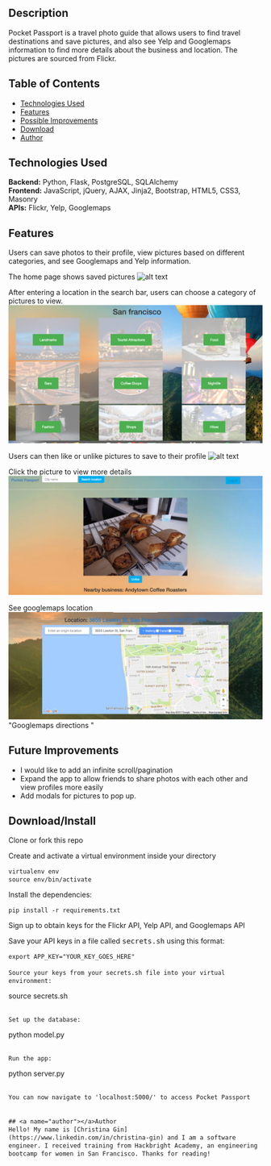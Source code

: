 ## Description
Pocket Passport is a travel photo guide that allows users to find travel destinations and save pictures, and also see Yelp and Googlemaps information to find more details about the business and location. The pictures are sourced from Flickr.

## Table of Contents
* [Technologies Used](#technologiesused)
* [Features](#features)
* [Possible Improvements](#improvements)
* [Download](#download)
* [Author](#author)

## <a name="technologiesused"></a>Technologies Used

<b>Backend:</b> Python, Flask, PostgreSQL, SQLAlchemy<br/>
<b>Frontend:</b> JavaScript, jQuery, AJAX, Jinja2, Bootstrap, HTML5, CSS3, Masonry<br/>
<b>APIs:</b> Flickr, Yelp, Googlemaps<br/>

## <a name="features"></a>Features

Users can save photos to their profile, view pictures based on different categories, and see Googlemaps and Yelp information. 

The home page shows saved pictures
![alt text](screenshots/pockethomepage.png) 

After entering a location in the search bar, users can choose a category of pictures to view.
![alt text](screenshots/categoriespic.png) 

Users can then like or unlike pictures to save to their profile
![alt text](screenshots/likepics.png) 

Click the picture to view more details
![alt text](screenshots/yelplocation.png) 

See googlemaps location
![alt text](screenshots/googlemapspic.png) "Googlemaps directions
"
## <a name="improvements"></a>Future Improvements

* I would like to add an infinite scroll/pagination 
* Expand the app to allow friends to share photos with each other and view profiles more easily
* Add modals for pictures to pop up. 

## <a name="download"></a>Download/Install
Clone or fork this repo

Create and activate a virtual environment inside your directory

```
virtualenv env
source env/bin/activate
```

Install the dependencies:

```
pip install -r requirements.txt
```
Sign up to obtain keys for the Flickr API, Yelp API, and Googlemaps API 

Save your API keys in a file called <kbd>secrets.sh</kbd> using this format:
```
export APP_KEY="YOUR_KEY_GOES_HERE"

Source your keys from your secrets.sh file into your virtual environment:

```
source secrets.sh
```

Set up the database:

```
python model.py
```

Run the app:

```
python server.py
```

You can now navigate to 'localhost:5000/' to access Pocket Passport


## <a name="author"></a>Author
Hello! My name is [Christina Gin](https://www.linkedin.com/in/christina-gin) and I am a software engineer. I received training from Hackbright Academy, an engineering bootcamp for women in San Francisco. Thanks for reading!
